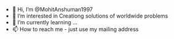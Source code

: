 - 👋 Hi, I’m @MohitAnshuman1997
- 👀 I’m interested in Creationg solutions of worldwide problems
- 🌱 I’m currently learning ...
- 📫 How to reach me - just use my mailing address

<!---
MohitAnshuman1997/MohitAnshuman1997 is a ✨ special ✨ repository because its `README.md` (this file) appears on your GitHub profile.
You can click the Preview link to take a look at your changes.
--->
